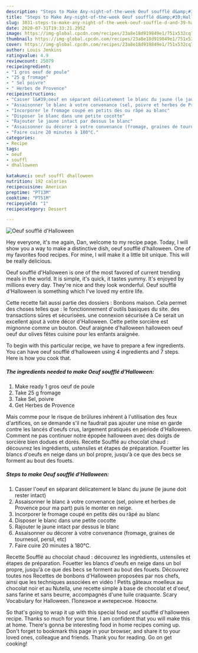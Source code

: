 ```yaml
---
description: "Steps to Make Any-night-of-the-week Oeuf soufflé d&amp;#39;Halloween"
title: "Steps to Make Any-night-of-the-week Oeuf soufflé d&amp;#39;Halloween"
slug: 3031-steps-to-make-any-night-of-the-week-oeuf-souffle-d-and-39-halloween
date: 2020-07-31T19:33:21.295Z
image: https://img-global.cpcdn.com/recipes/23a8e18d919849e1/751x532cq70/oeuf-souffle-dhalloween-photo-principale-de-la-recette.jpg
thumbnail: https://img-global.cpcdn.com/recipes/23a8e18d919849e1/751x532cq70/oeuf-souffle-dhalloween-photo-principale-de-la-recette.jpg
cover: https://img-global.cpcdn.com/recipes/23a8e18d919849e1/751x532cq70/oeuf-souffle-dhalloween-photo-principale-de-la-recette.jpg
author: Louis Jenkins
ratingvalue: 4.9
reviewcount: 25079
recipeingredient:
- "1 gros oeuf de poule"
- "25 g fromage"
- " Sel poivre"
- " Herbes de Provence"
recipeinstructions:
- "Casser l&#39;oeuf en séparant délicatement le blanc du jaune (le jaune doit rester intact)"
- "Assaisonner le blanc à votre convenance (sel, poivre et herbes de Provence pour ma part) puis le monter en neige."
- "Incorporer le fromage coupé en petits dès ou râpé au blanc"
- "Disposer le blanc dans une petite cocotte"
- "Rajouter le jaune intact par dessus le blanc"
- "Assaisonner ou décorer à votre convenance (fromage, graines de tournesol, persil, etc)"
- "Faire cuire 20 minutes à 180°C."
categories:
- Recipe
tags:
- oeuf
- souffl
- dhalloween

katakunci: oeuf souffl dhalloween 
nutrition: 192 calories
recipecuisine: American
preptime: "PT13M"
cooktime: "PT51M"
recipeyield: "1"
recipecategory: Dessert

---
```



![Oeuf soufflé d&#39;Halloween](https://img-global.cpcdn.com/recipes/23a8e18d919849e1/751x532cq70/oeuf-souffle-dhalloween-photo-principale-de-la-recette.jpg)

Hey everyone, it's me again, Dan, welcome to my recipe page. Today, I will show you a way to make a distinctive dish, oeuf soufflé d&#39;halloween. One of my favorites food recipes. For mine, I will make it a little bit unique. This will be really delicious.

Oeuf soufflé d&#39;Halloween is one of the most favored of current trending meals in the world. It is simple, it's quick, it tastes yummy. It's enjoyed by millions every day. They're nice and they look wonderful. Oeuf soufflé d&#39;Halloween is something which I've loved my entire life.

Cette recette fait aussi partie des dossiers : Bonbons maison. Cela permet des choses telles que : le fonctionnement d&#39;outils basiques du site. des transactions sûres et sécurisées. une connexion sécurisée à Ce serait un excellent ajout à votre décor d&#39;Halloween. Cette petite sorcière est mignonne comme un bouton. Oeuf araignée d&#39;halloween halloween oeuf oeuf dur olives fêtes cuisine pour les enfants araignée.


To begin with this particular recipe, we have to prepare a few ingredients. You can have oeuf soufflé d&#39;halloween using 4 ingredients and 7 steps. Here is how you cook that.

<!--inarticleads1-->

##### The ingredients needed to make Oeuf soufflé d&#39;Halloween:

1. Make ready 1 gros oeuf de poule
1. Take 25 g fromage
1. Take  Sel, poivre
1. Get  Herbes de Provence


Mais comme pour le risque de brûlures inhérent à l&#39;utilisation des feux d&#39;artifices, on se demande s&#39;il ne faudrait pas ajouter une mise en garde contre les lancés d&#39;oeufs crus, largement pratiqués en période d&#39;Halloween. Comment ne pas continuer notre épopée halloween avec des doigts de sorcière bien dodues et dorés. Recette Soufflé au chocolat chaud : découvrez les ingrédients, ustensiles et étapes de préparation. Fouetter les blancs d&#39;oeufs en neige dans un bol propre, jusqu&#39;à ce que des becs se forment au bout des fouets. 

<!--inarticleads2-->

##### Steps to make Oeuf soufflé d&#39;Halloween:

1. Casser l&#39;oeuf en séparant délicatement le blanc du jaune (le jaune doit rester intact)
1. Assaisonner le blanc à votre convenance (sel, poivre et herbes de Provence pour ma part) puis le monter en neige.
1. Incorporer le fromage coupé en petits dès ou râpé au blanc
1. Disposer le blanc dans une petite cocotte
1. Rajouter le jaune intact par dessus le blanc
1. Assaisonner ou décorer à votre convenance (fromage, graines de tournesol, persil, etc)
1. Faire cuire 20 minutes à 180°C.


Recette Soufflé au chocolat chaud : découvrez les ingrédients, ustensiles et étapes de préparation. Fouetter les blancs d&#39;oeufs en neige dans un bol propre, jusqu&#39;à ce que des becs se forment au bout des fouets. Découvrez toutes nos Recettes de bonbons d&#39;Halloween proposées par nos chefs, ainsi que les techniques associées en vidéo ! Petits gâteaux moelleux au chocolat noir et au Nutella, une recette simple à base de chocolat et d&#39;oeuf, sans farine et sans beurre, accompagnés d&#39;une tuile craquante. Scary Vocabulary for Halloween. Полезное и интересное. Новости. 

So that's going to wrap it up with this special food oeuf soufflé d&#39;halloween recipe. Thanks so much for your time. I am confident that you will make this at home. There's gonna be interesting food in home recipes coming up. Don't forget to bookmark this page in your browser, and share it to your loved ones, colleague and friends. Thank you for reading. Go on get cooking!
